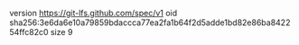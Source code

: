 version https://git-lfs.github.com/spec/v1
oid sha256:3e6da6e10a79859bdaccca77ea2fa1b64f2d5adde1bd82e86ba842254ffc82c0
size 9
